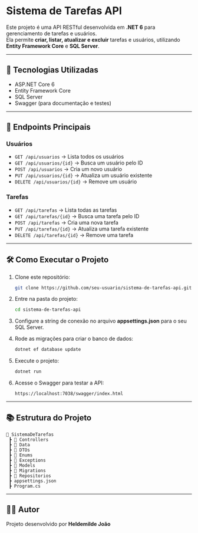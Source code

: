 # Sistema de Tarefas API

Este projeto é uma API RESTful desenvolvida em **.NET 6** para
gerenciamento de tarefas e usuários.\
Ela permite **criar, listar, atualizar e excluir** tarefas e usuários,
utilizando **Entity Framework Core** e **SQL Server**.

------------------------------------------------------------------------

## 🚀 Tecnologias Utilizadas

-   ASP.NET Core 6
-   Entity Framework Core
-   SQL Server
-   Swagger (para documentação e testes)

------------------------------------------------------------------------

## 📌 Endpoints Principais

### Usuários

-   `GET /api/usuarios` → Lista todos os usuários
-   `GET /api/usuarios/{id}` → Busca um usuário pelo ID
-   `POST /api/usuarios` → Cria um novo usuário
-   `PUT /api/usuarios/{id}` → Atualiza um usuário existente
-   `DELETE /api/usuarios/{id}` → Remove um usuário

### Tarefas

-   `GET /api/tarefas` → Lista todas as tarefas
-   `GET /api/tarefas/{id}` → Busca uma tarefa pelo ID
-   `POST /api/tarefas` → Cria uma nova tarefa
-   `PUT /api/tarefas/{id}` → Atualiza uma tarefa existente
-   `DELETE /api/tarefas/{id}` → Remove uma tarefa

------------------------------------------------------------------------

## 🛠️ Como Executar o Projeto

1.  Clone este repositório:

    ``` bash
    git clone https://github.com/seu-usuario/sistema-de-tarefas-api.git
    ```

2.  Entre na pasta do projeto:

    ``` bash
    cd sistema-de-tarefas-api
    ```

3.  Configure a string de conexão no arquivo **appsettings.json** para o
    seu SQL Server.

4.  Rode as migrações para criar o banco de dados:

    ``` bash
    dotnet ef database update
    ```

5.  Execute o projeto:

    ``` bash
    dotnet run
    ```

6.  Acesse o Swagger para testar a API:

        https://localhost:7038/swagger/index.html

------------------------------------------------------------------------

## 📚 Estrutura do Projeto

    📂 SistemaDeTarefas
     ┣ 📂 Controllers
     ┣ 📂 Data
     ┣ 📂 DTOs 
     ┣ 📂 Enums
     ┣ 📂 Exceptions  
     ┣ 📂 Models
     ┣ 📂 Migrations
     ┣ 📂 Repositorios 
     ┣ appsettings.json
     ┣ Program.cs

------------------------------------------------------------------------

## 👨‍💻 Autor

Projeto desenvolvido por **Heldemilde João** 
